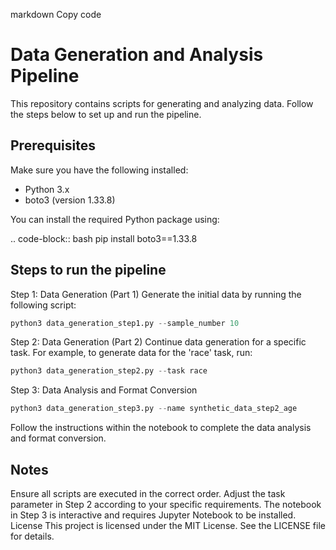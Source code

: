 markdown
Copy code
# Data Generation and Analysis Pipeline

This repository contains scripts for generating and analyzing data. Follow the steps below to set up and run the pipeline.

## Prerequisites

Make sure you have the following installed:

- Python 3.x
- boto3 (version 1.33.8)

You can install the required Python package using:

.. code-block:: bash
    pip install boto3==1.33.8

## Steps to run the pipeline 

Step 1: Data Generation (Part 1)
Generate the initial data by running the following script:

```python
python3 data_generation_step1.py --sample_number 10
```

Step 2: Data Generation (Part 2)
Continue data generation for a specific task. For example, to generate data for the 'race' task, run:

```python
python3 data_generation_step2.py --task race
```

Step 3: Data Analysis and Format Conversion


```python
python3 data_generation_step3.py --name synthetic_data_step2_age
```
Follow the instructions within the notebook to complete the data analysis and format conversion.

## Notes
Ensure all scripts are executed in the correct order.
Adjust the task parameter in Step 2 according to your specific requirements.
The notebook in Step 3 is interactive and requires Jupyter Notebook to be installed.
License
This project is licensed under the MIT License. See the LICENSE file for details.

